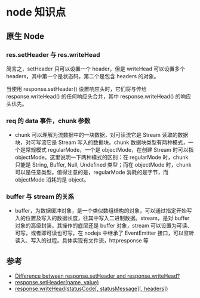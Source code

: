 # node 知识点

## 原生 Node

### res.setHeader 与 res.writeHead

简言之，setHeader 只可以设置一个 header，但是 writeHead 可以设置多个 headers，其中第一个是状态码，第二个是包含 headers 的对象。

当使用 response.setHeader() 设置响应头时，它们将与传给 response.writeHead() 的任何响应头合并，其中 response.writeHead() 的响应头优先。

### req 的 data 事件，chunk 参数

- chunk 可以理解为流数据中的一块数据，对可读流它是 Stream 读取的数据块，对可写流它是 Stream 写入的数据块。chunk 数据块类型有两种模式，一个是常规模式 regularMode，一个是 objectMode，在创建 Stream 时可以指 objectMode。这里说明一下两种模式的区别：在 regularMode 时，chunk 只能是 String, Buffer, Null, Undefined 类型；而在 objectMode 时，chunk 可以是任意类型。值得注意的是，regularMode 消耗的是字节，而 objectMode 消耗的是 object。

### buffer 与 stream 的关系

- buffer，为数据缓冲对象，是一个类似数组结构的对象，可以通过指定开始写入的位置及写入的数据长度，往其中写入二进制数据。stream，是对 buffer 对象的高级封装，其操作的底层还是 buffer 对象，stream 可以设置为可读、可写，或者即可读也可写，在 nodejs 中继承了 EventEmitter 接口，可以监听读入、写入的过程。具体实现有文件流，httpresponse 等

## 参考

- [Difference between response.setHeader and response.writeHead?](https://stackoverflow.com/questions/28094192/difference-between-response-setheader-and-response-writehead)
- [response.setHeader(name, value)](http://nodejs.cn/api/http.html#http_response_setheader_name_value)
- [response.writeHead(statusCode[, statusMessage][, headers])](http://nodejs.cn/api/http.html#http_response_writehead_statuscode_statusmessage_headers)
